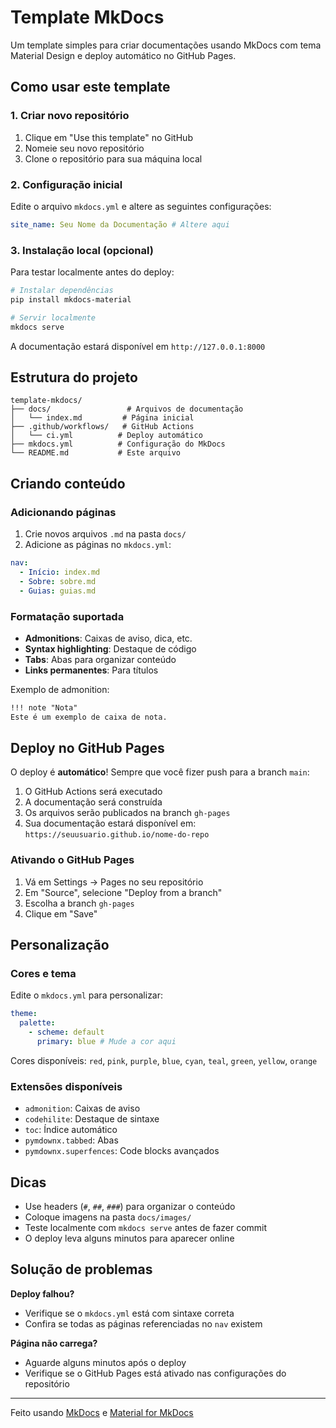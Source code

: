 # Template MkDocs

Um template simples para criar documentações usando MkDocs com tema Material Design e deploy automático no GitHub Pages.

## Como usar este template

### 1. Criar novo repositório

1. Clique em "Use this template" no GitHub
2. Nomeie seu novo repositório
3. Clone o repositório para sua máquina local

### 2. Configuração inicial

Edite o arquivo `mkdocs.yml` e altere as seguintes configurações:

```yaml
site_name: Seu Nome da Documentação # Altere aqui
```

### 3. Instalação local (opcional)

Para testar localmente antes do deploy:

```bash
# Instalar dependências
pip install mkdocs-material

# Servir localmente
mkdocs serve
```

A documentação estará disponível em `http://127.0.0.1:8000`

## Estrutura do projeto

```
template-mkdocs/
├── docs/                 # Arquivos de documentação
│   └── index.md         # Página inicial
├── .github/workflows/   # GitHub Actions
│   └── ci.yml          # Deploy automático
├── mkdocs.yml          # Configuração do MkDocs
└── README.md           # Este arquivo
```

## Criando conteúdo

### Adicionando páginas

1. Crie novos arquivos `.md` na pasta `docs/`
2. Adicione as páginas no `mkdocs.yml`:

```yaml
nav:
  - Início: index.md
  - Sobre: sobre.md
  - Guias: guias.md
```

### Formatação suportada

- **Admonitions**: Caixas de aviso, dica, etc.
- **Syntax highlighting**: Destaque de código
- **Tabs**: Abas para organizar conteúdo
- **Links permanentes**: Para títulos

Exemplo de admonition:

```markdown
!!! note "Nota"
Este é um exemplo de caixa de nota.
```

## Deploy no GitHub Pages

O deploy é **automático**! Sempre que você fizer push para a branch `main`:

1. O GitHub Actions será executado
2. A documentação será construída
3. Os arquivos serão publicados na branch `gh-pages`
4. Sua documentação estará disponível em: `https://seuusuario.github.io/nome-do-repo`

### Ativando o GitHub Pages

1. Vá em Settings → Pages no seu repositório
2. Em "Source", selecione "Deploy from a branch"
3. Escolha a branch `gh-pages`
4. Clique em "Save"

## Personalização

### Cores e tema

Edite o `mkdocs.yml` para personalizar:

```yaml
theme:
  palette:
    - scheme: default
      primary: blue # Mude a cor aqui
```

Cores disponíveis: `red`, `pink`, `purple`, `blue`, `cyan`, `teal`, `green`, `yellow`, `orange`

### Extensões disponíveis

- `admonition`: Caixas de aviso
- `codehilite`: Destaque de sintaxe
- `toc`: Índice automático
- `pymdownx.tabbed`: Abas
- `pymdownx.superfences`: Code blocks avançados

## Dicas

- Use headers (`#`, `##`, `###`) para organizar o conteúdo
- Coloque imagens na pasta `docs/images/`
- Teste localmente com `mkdocs serve` antes de fazer commit
- O deploy leva alguns minutos para aparecer online

## Solução de problemas

**Deploy falhou?**

- Verifique se o `mkdocs.yml` está com sintaxe correta
- Confira se todas as páginas referenciadas no `nav` existem

**Página não carrega?**

- Aguarde alguns minutos após o deploy
- Verifique se o GitHub Pages está ativado nas configurações do repositório

---

Feito usando [MkDocs](https://www.mkdocs.org/) e [Material for MkDocs](https://squidfunk.github.io/mkdocs-material/)
